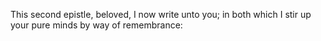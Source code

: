 This second epistle, beloved, I now write unto you; in both which I stir up your pure minds by way of remembrance:
